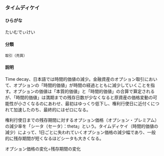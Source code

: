 <div style="display:none;">

## [あ行](securities-terms?id=あ行)
## [か行](securities-terms?id=か行)
## [さ行](securities-terms?id=さ行)
## [た行](securities-terms?id=た行)

</div>

### タイムディケイ

#### ひらがな

たいむでぃけい

#### 分類

`取引（売買）`

#### 説明

Time decay、日本語では時間的価値の減少。金融資産のオプション取引において、オプションの「時間的価値」が時間の経過とともに減少していくことを指す。オプションの価値は「本質的価値」と「時間的価値」の合算で算定されるが、「時間的価値」は満期までの残存日数が少なくなると原資産の価格変動の可能性が小さくなるのにあわせ、最初はゆっくり低下し、権利行使日に近付くにつれて加速したのち、最終的にはゼロになる。
 
権利行使日までの残存期間に対するオプション価格（オプション・プレミアム）の減少率を「シータ（セータ）：theta」という。タイムディケイ（時間的価値の減少）によって、1日ごとに失われていくオプション価格の減少幅であり、一般的に残存期間が短くなるほどシータも大きくなる。
 
オプション価格の変化÷残存期間の変化

<div style="display:none;">

## [な行](securities-terms?id=な行)
## [は行](securities-terms?id=は行)
## [ま行](securities-terms?id=ま行)
## [や行](securities-terms?id=や行)
## [ら行](securities-terms?id=ら行)
## [わ行](securities-terms?id=わ行)
## [英数字・記号](securities-terms?id=英数字・記号)

</div>

